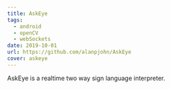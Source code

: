 ```yaml
---
title: AskEye
tags:
  - android
  - openCV
  - webSockets
date: 2019-10-01
url: https://github.com/alanpjohn/AskEye
cover: askeye
---
```

AskEye is a realtime two way sign language interpreter.